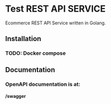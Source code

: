 <h1>Test REST API SERVICE</h1>
<p>Ecommerce REST API Service written in Golang. </p>


<h2>Installation</h2>
<h3>TODO: Docker compose</h3>

<h2>Documentation</h2>
<div>
<h3>OpenAPI documentation is at:</h3>
<h4>/swagger</h4>
</div>
